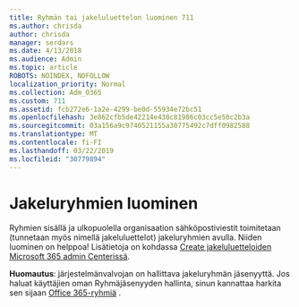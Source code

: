 ```yaml
---
title: Ryhmän tai jakeluluettelon luominen 711
ms.author: chrisda
author: chrisda
manager: serdars
ms.date: 4/13/2018
ms.audience: Admin
ms.topic: article
ROBOTS: NOINDEX, NOFOLLOW
localization_priority: Normal
ms.collection: Adm_O365
ms.custom: 711
ms.assetid: fcb272e6-1a2e-4299-be0d-55934e72bc51
ms.openlocfilehash: 3e862cfb5de42214e430c81986c03cc5e50c2b3a
ms.sourcegitcommit: 03a156a9c9740521155a30775492c7dff0982588
ms.translationtype: MT
ms.contentlocale: fi-FI
ms.lasthandoff: 03/22/2019
ms.locfileid: "30779894"
---
```

# <a name="create-distribution-groups"></a>Jakeluryhmien luominen

Ryhmien sisällä ja ulkopuolella organisaation sähköpostiviestit toimitetaan (tunnetaan myös nimellä jakeluluettelot) jakeluryhmien avulla. Niiden luominen on helppoa! Lisätietoja on kohdassa [Create jakeluluetteloiden Microsoft 365 admin Centerissä](https://support.office.com/article/b1ffe755-59e5-4369-826d-825f145a8400).
  
 **Huomautus**: järjestelmänvalvojan on hallittava jakeluryhmän jäsenyyttä. Jos haluat käyttäjien oman Ryhmäjäsenyyden hallinta, sinun kannattaa harkita sen sijaan [Office 365-ryhmiä](https://support.office.com/article/b565caa1-5c40-40ef-9915-60fdb2d97fa2) . 
  

